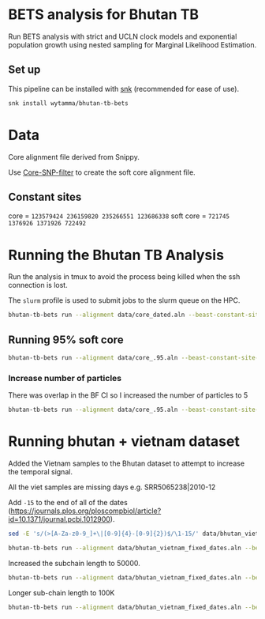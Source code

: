 # BETS analysis for Bhutan TB

Run BETS analysis with strict and UCLN clock models and exponential population growth using nested sampling for Marginal Likelihood Estimation.

## Set up

This pipeline can be installed with [snk](https://snk.wytamma.com) (recommended for ease of use).

```bash
snk install wytamma/bhutan-tb-bets
```

# Data

Core alignment file derived from Snippy. 

Use [Core-SNP-filter](https://github.com/rrwick/Core-SNP-filter) to create the soft core alignment file. 

## Constant sites

core = `123579424 236159820 235266551 123686338`
soft core = `721745 1376926 1371926 722492`

# Running the Bhutan TB Analysis

Run the analysis in tmux to avoid the process being killed when the ssh connection is lost.

The `slurm` profile is used to submit jobs to the slurm queue on the HPC.  

```bash
bhutan-tb-bets run --alignment data/core_dated.aln --beast-constant-site-weights "123579424 236159820 235266551 123686338" results/BETS/BETS.png --profile slurm
```

## Running 95% soft core 

```bash
bhutan-tb-bets run --alignment data/core_.95.aln --beast-constant-site-weights "123579424 236159820 235266551 123686338" soft_core_95/BETS/BETS.png --profile slurm --out soft_core_95
```

### Increase number of particles 

There was overlap in the BF CI so I increased the number of particles to 5

```bash
bhutan-tb-bets run --alignment data/core_.95.aln --beast-constant-site-weights "123579424 236159820 235266551 123686338" soft_core_95_5/BETS/BETS.png --profile slurm --out soft_core_95_5 --bets-particle-count 5
```

# Running bhutan + vietnam dataset

Added the Vietnam samples to the Bhutan dataset to attempt to increase the temporal signal.

All the viet samples are missing days e.g. SRR5065238|2010-12

Add `-15` to the end of all of the dates (https://journals.plos.org/ploscompbiol/article?id=10.1371/journal.pcbi.1012900). 

```bash
sed -E 's/(>[A-Za-z0-9_]+\|[0-9]{4}-[0-9]{2})$/\1-15/' data/bhutan_vietnam.aln > data/bhutan_vietnam_fixed_dates.aln
```

```bash
bhutan-tb-bets run --alignment data/bhutan_vietnam_fixed_dates.aln --beast-constant-site-weights "721082 1374963 1370030 721829" bhutan_vietnam_fixed_dates/BETS/BETS.png --profile slurm --out bhutan_vietnam_fixed_dates --bets-particle-count 5
```

Increased the subchain length to 50000.

```bash
bhutan-tb-bets run --alignment data/bhutan_vietnam_fixed_dates.aln --beast-constant-site-weights "721082 1374963 1370030 721829" bhutan_vietnam_fixed_dates_constant_sites/BETS/BETS.png --profile slurm --out bhutan_vietnam_fixed_dates_50K --bets-particle-count 5 --bets-subchain-length 50000
```

Longer sub-chain length to 100K

```bash
bhutan-tb-bets run --alignment data/bhutan_vietnam_fixed_dates.aln --beast-constant-site-weights "721082 1374963 1370030 721829" bhutan_vietnam_fixed_dates_100K/BETS/BETS.png --profile slurm --out bhutan_vietnam_fixed_dates_100K --bets-particle-count 5 --bets-subchain-length 100000
```
